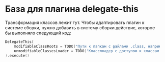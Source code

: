 # База для плагина delegate-this

Трансформация классов лежит тут. Чтобы адаптировать плагин к системе сборки, нужно добавить в систему сборки действие, 
которое бы выполняло следующий код:
```kotlin
DelegateThis(
    modifiableClassRoots = TODO("Пути к папкам с файлами .class, например build/classes или target/classes"),
    unmodifiableClassesLoader = TODO("Класслоадер с доступом к классам в зависимостях проекта")
).execute()
```